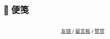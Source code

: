 # 🔖 便笺


<center>  
  <br>
  <a href="https://blog.ralvines.top/friend/"><font face="LXGW WenKai Screen" size=3 color="#333333">友链</font></a> / <a href="https://blog.ralvines.top/board/"><font face="LXGW WenKai Screen" size=3 color="#333333">留言板</font></a> / <a href="https://blog.ralvines.top/praise/"><font face="LXGW WenKai Screen" size=3 color="#333333">赞赏</font></a>
  <br>
</center>
